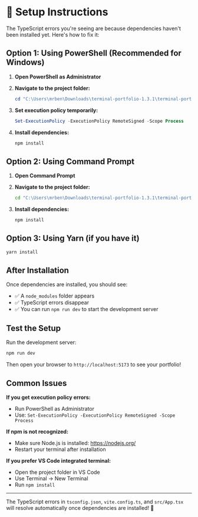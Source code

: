 # 🚀 Setup Instructions

The TypeScript errors you're seeing are because dependencies haven't been installed yet. Here's how to fix it:

## Option 1: Using PowerShell (Recommended for Windows)

1. **Open PowerShell as Administrator**
2. **Navigate to the project folder:**
   ```powershell
   cd "C:\Users\mrben\Downloads\terminal-portfolio-1.3.1\terminal-portfolio-1.3.1"
   ```

3. **Set execution policy temporarily:**
   ```powershell
   Set-ExecutionPolicy -ExecutionPolicy RemoteSigned -Scope Process
   ```

4. **Install dependencies:**
   ```powershell
   npm install
   ```

## Option 2: Using Command Prompt

1. **Open Command Prompt**
2. **Navigate to the project folder:**
   ```cmd
   cd "C:\Users\mrben\Downloads\terminal-portfolio-1.3.1\terminal-portfolio-1.3.1"
   ```

3. **Install dependencies:**
   ```cmd
   npm install
   ```

## Option 3: Using Yarn (if you have it)

```bash
yarn install
```

## After Installation

Once dependencies are installed, you should see:
- ✅ A `node_modules` folder appears
- ✅ TypeScript errors disappear
- ✅ You can run `npm run dev` to start the development server

## Test the Setup

Run the development server:
```bash
npm run dev
```

Then open your browser to `http://localhost:5173` to see your portfolio!

## Common Issues

**If you get execution policy errors:**
- Run PowerShell as Administrator
- Use: `Set-ExecutionPolicy -ExecutionPolicy RemoteSigned -Scope Process`

**If npm is not recognized:**
- Make sure Node.js is installed: https://nodejs.org/
- Restart your terminal after installation

**If you prefer VS Code integrated terminal:**
- Open the project folder in VS Code
- Use Terminal → New Terminal
- Run `npm install`

---

The TypeScript errors in `tsconfig.json`, `vite.config.ts`, and `src/App.tsx` will resolve automatically once dependencies are installed! 🎉
